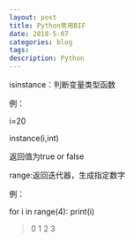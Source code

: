 ```yaml
---
layout: post
title: Python常用BIF
date: 2018-5-07
categories: blog
tags: 
description: Python 
---
```

isinstance：判断变量类型函数

例：

i=20

instance(i,int)

返回值为true or false



range:返回迭代器，生成指定数字

例：

for i in range(4):
    print(i)
>0 1 2 3
